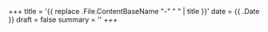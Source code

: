 +++
title = '{{ replace .File.ContentBaseName "-" " " | title }}'
date = {{ .Date }}
draft = false
summary = ''
+++
